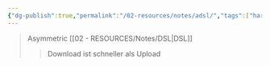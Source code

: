 ```yaml
---
{"dg-publish":true,"permalink":"/02-resources/notes/adsl/","tags":["hardware","netzwerk"],"noteIcon":"","updated":"2025-07-12T13:31:41.000+02:00"}
---
```


>Asymmetric [[02 - RESOURCES/Notes/DSL\|DSL]]
>>Download ist schneller als Upload
